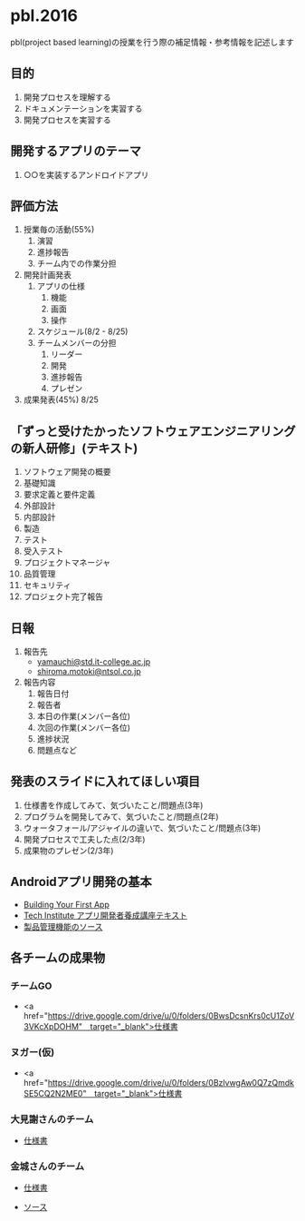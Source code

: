 # pbl.2016

pbl(project based learning)の授業を行う際の補足情報・参考情報を記述します

## 目的

1. 開発プロセスを理解する
1. ドキュメンテーションを実習する
1. 開発プロセスを実習する

## 開発するアプリのテーマ

1. ○○を実装するアンドロイドアプリ

## 評価方法

1. 授業毎の活動(55%)
	1. 演習
	1. 進捗報告
	1. チーム内での作業分担
1. 開発計画発表
	1. アプリの仕様
		1. 機能
		1. 画面
		1. 操作
	1. スケジュール(8/2 - 8/25)
	1. チームメンバーの分担
		1. リーダー
		1. 開発
		1. 進捗報告
		1. プレゼン
1. 成果発表(45%) 8/25


## 「ずっと受けたかったソフトウェアエンジニアリングの新人研修」(テキスト)

1. ソフトウェア開発の概要
1. 基礎知識
1. 要求定義と要件定義
1. 外部設計
1. 内部設計
1. 製造
1. テスト
1. 受入テスト
1. プロジェクトマネージャ
1. 品質管理
1. セキュリティ
1. プロジェクト完了報告

## 日報

1. 報告先
	- yamauchi@std.it-college.ac.jp
	- shiroma.motoki@ntsol.co.jp
1. 報告内容
	1. 報告日付
	1. 報告者
	1. 本日の作業(メンバー各位)
	1. 次回の作業(メンバー各位)
	1. 進捗状況
	1. 問題点など

## 発表のスライドに入れてほしい項目

1. 仕様書を作成してみて、気づいたこと/問題点(3年)
1. プログラムを開発してみて、気づいたこと/問題点(2年)
1. ウォータフォール/アジャイルの違いで、気づいたこと/問題点(3年)
1. 開発プロセスで工夫した点(2/3年)
1. 成果物のプレゼン(2/3年)

## Androidアプリ開発の基本

- <a href="https://developer.android.com/training/basics/firstapp/index.html" target="_blank">Building Your First App</a>
- <a href="http://techinstitute.jp/material/02/" target="_blank">Tech Institute アプリ開発者養成講座テキスト</a>
- <a href="https://github.com/KimiyukiYamauchi/products.2016" target="_blank">製品管理機能のソース</a>

## 各チームの成果物

### チームGO

- <a href="https://drive.google.com/drive/u/0/folders/0BwsDcsnKrs0cU1ZoV3VKcXpDOHM"　target="_blank">仕様書</a>

### ヌガー(仮)

- <a href="https://drive.google.com/drive/u/0/folders/0BzlvwgAw0Q7zQmdkSE5CQ2N2ME0"　target="_blank">仕様書</a>

### 大見謝さんのチーム

- <a href="https://drive.google.com/drive/u/0/folders/0B5oiyOp41E2CQnhPT2NnOWgtTTQ" target="_blank">仕様書</a>

### 金城さんのチーム

- <a href="https://drive.google.com/drive/u/0/folders/0B_f1g6Rt6CXDTnpfS3VrN2dMUnc" target="_blank">仕様書</a>

- <a href="https://github.com/s15012/PBL_teamApplication" target="_blank">ソース</a>
